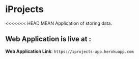 # iProjects
<<<<<<< HEAD
MEAN Application of storing data.

## Web Application is live at :

**Web Application Link**: `https://iprojects-app.herokuapp.com`

